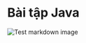 # Bài tập Java
![Test markdown image](https://yt3.googleusercontent.com/ytc/AIdro_kyaDXQy6wcyVHHPh2z0ddFYHwmZfEenPqck7aGstrgX8k=s900-c-k-c0x00ffffff-no-rj)
